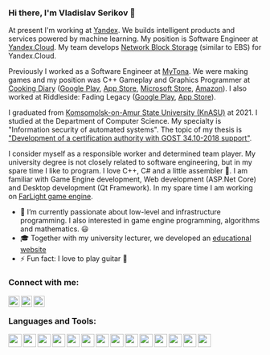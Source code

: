 ### Hi there, I'm Vladislav Serikov 👋

At present I'm working at [Yandex][yandex]. We builds intelligent products and services powered by machine learning. My position is Software Engineer at [Yandex.Cloud][yandex_cloud]. My team develops [Network Block Storage][NBS_youtube] (similar to EBS) for Yandex.Cloud.

Previously I worked as a Software Engineer at [MyTona][mytona]. We were making games and my position was C++ Gameplay and Graphics Programmer at [Cooking Diary][cooking_diary] ([Google Play][cooking_diary_gp], [App Store][cooking_diary_ios], [Microsoft Store][cooking_diary_microsoft], [Amazon][cooking_diary_amazon]). I also worked at Riddleside: Fading Legacy ([Google Play][riddleside_gp], [App Store][riddleside_ios]).

I graduated from [Komsomolsk-on-Amur State University (KnASU)][university] at 2021. I studied at the Department of Computer Science. My specialty is "Information security of automated systems". The topic of my thesis is ["Development of a certification authority with GOST 34.10-2018 support"][graduation_work].

I consider myself as a responsible worker and determined team player. My university degree is not closely related to software engineering, but in my spare time I like to program. I love C++, C# and a little assembler 🤣. I am familiar with Game Engine development, Web development (ASP.Net Core) and Desktop development (Qt Framework). In my spare time I am working on [FarLight game engine][farlight].

- 🌱 I’m currently passionate about low-level and infrastructure programming. I also interested in game engine programming, algorithms and mathematics. 😃
- 🎓 Together with my university lecturer, we developed an [educational website][educationctf]
- ⚡ Fun fact: I love to play guitar 🎸

### Connect with me:

[<img align="left" width="22px" src="https://cdn.jsdelivr.net/npm/simple-icons@v3/icons/linkedin.svg" />][linkedin]
[<img align="left" width="22px" src="https://cdn.jsdelivr.net/npm/simple-icons@v3/icons/telegram.svg" />][telegram]
[<img align="left" width="22px" src="https://cdn.jsdelivr.net/npm/simple-icons@v3/icons/mail-dot-ru.svg" />][mailru]

<br />

### Languages and Tools:

<img align="left" width="26px" src="https://cdn.jsdelivr.net/npm/simple-icons@v3/icons/visualstudio.svg" />
<img align="left" width="26px" src="https://cdn.jsdelivr.net/npm/simple-icons@v3/icons/visualstudiocode.svg" />
<img align="left" width="26px" src="https://cdn.jsdelivr.net/npm/simple-icons@v3/icons/cplusplus.svg" />
<img align="left" width="26px" src="https://cdn.jsdelivr.net/npm/simple-icons@v3/icons/csharp.svg" />
<img align="left" width="26px" src="https://cdn.jsdelivr.net/npm/simple-icons@v3/icons/unity.svg" />
<img align="left" width="26px" src="https://cdn.jsdelivr.net/npm/simple-icons@v3/icons/microsoftsqlserver.svg" />
<img align="left" width="26px" src="https://cdn.jsdelivr.net/npm/simple-icons@v3/icons/opengl.svg" />
<img align="left" width="26px" src="https://cdn.jsdelivr.net/npm/simple-icons@v3/icons/git.svg" />
<img align="left" width="26px" src="https://cdn.jsdelivr.net/npm/simple-icons@v3/icons/github.svg" />
<img align="left" width="26px" src="https://cdn.jsdelivr.net/npm/simple-icons@v3/icons/gitlab.svg" />
<img align="left" width="26px" src="https://cdn.jsdelivr.net/npm/simple-icons@v3/icons/windows.svg" />
<img align="left" width="26px" src="https://cdn.jsdelivr.net/npm/simple-icons@v3/icons/linux.svg" />
<img align="left" width="26px" src="https://cdn.jsdelivr.net/npm/simple-icons@v3/icons/trello.svg" />
<img align="left" width="26px" src="https://cdn.jsdelivr.net/npm/simple-icons@v3/icons/jira.svg" />

[yandex]: https://yandex.com/company/
[yandex_cloud]: https://cloud.yandex.ru/
[NBS_youtube]: https://www.youtube.com/watch?v=6STKiynppK0&t=4s
[mytona]: https://mytona.ru
[cooking_diary]: https://cookingdiary.game/
[cooking_diary_gp]: https://play.google.com/store/apps/details?id=com.mytona.cookingdiary.android
[cooking_diary_ios]: https://apps.apple.com/app/id1214763610?mt=8
[cooking_diary_microsoft]: https://www.microsoft.com/ru-ru/p/cooking-diary-%d0%a0%d0%b5%d1%81%d1%82%d0%be%d1%80%d0%b0%d0%bd-%d0%b8-%d0%ba%d0%b0%d1%84%d0%b5/9n0hzn7km2sk
[cooking_diary_amazon]: https://www.amazon.com/gp/product/B07KBZ1JWT
[riddleside_gp]: https://play.google.com/store/apps/details?id=com.mytona.riddleside&hl=ru&gl=US
[riddleside_ios]: https://apps.apple.com/ru/app/riddleside-fading-legacy/id1450450287
[university]: https://knastu.ru
[graduation_work]: https://github.com/NewBediver/CertificateAuthority

[educationctf]: http://educationctf.ru:8080
[farlight]: https://github.com/NewBediver/FarLight

[linkedin]: https://www.linkedin.com/in/vladislav-serikov-29391b170
[telegram]: https://teleg.run/NewBediver
[whatsapp]: https://wa.me/79147748903
[mailru]: mailto:serikov_v1999@mail.ru
